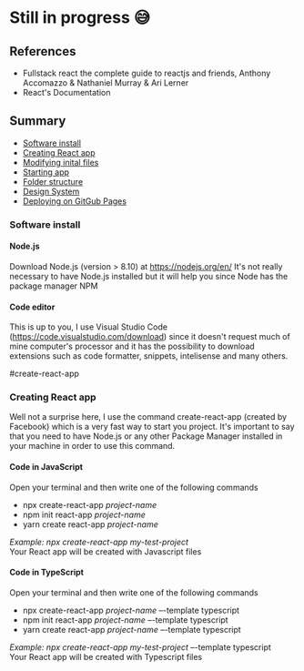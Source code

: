 # Still in progress :sweat_smile:	   

## References
- Fullstack react the complete guide to reactjs and friends, Anthony Accomazzo & Nathaniel Murray & Ari Lerner
- React's Documentation

## Summary
- [Software install](#software-install)
- [Creating React app](#create-react-app)
- [Modifying inital files](#tabela-de-conteudo)
- [Starting app](#instalacao)
- [Folder structure](#como-usar)
- [Design System](#testes)
- [Deploying on GitGub Pages](#tecnologias)

### Software install

#### Node.js
  Download Node.js (version > 8.10) at https://nodejs.org/en/
  It's not really necessary to have Node.js installed but it will help you since Node has the package manager NPM

#### Code editor
  This is up to you, I use Visual Studio Code (https://code.visualstudio.com/download) since it doesn't request much of mine computer's processor and it has the possibility to download extensions such as code formatter, snippets, intelisense and many others.

#create-react-app
### Creating React app
  Well not a surprise here, I use the command create-react-app (created by Facebook) which is a very fast way to start you project. It's important to say that you need to have Node.js or any other Package Manager installed in your machine in order to use this command.
  
#### Code in JavaScript
  Open your terminal and then write one of the following commands 
  * npx create-react-app *project-name*
  * npm init react-app *project-name*
  * yarn create react-app *project-name*

  *Example: npx create-react-app my-test-project*
  </br>
  Your React app will be created with Javascript files
#### Code in TypeScript
  Open your terminal and then write one of the following commands 
* npx create-react-app *project-name* –-template typescript
* npm init react-app *project-name* –-template typescript
* yarn create react-app *project-name* –-template typescript

*Example: npx create-react-app my-test-project* –-template typescript
<br />
Your React app will be created with Typescript files
